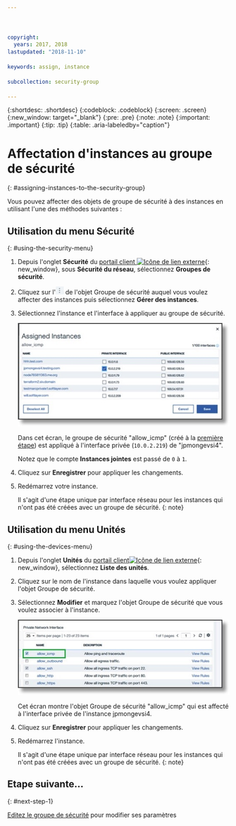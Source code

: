 ```yaml
---



copyright:
  years: 2017, 2018
lastupdated: "2018-11-10"

keywords: assign, instance

subcollection: security-group

---
```


{:shortdesc: .shortdesc}
{:codeblock: .codeblock}
{:screen: .screen}
{:new_window: target="_blank"}
{:pre: .pre}
{:note: .note}
{:important: .important}
{:tip: .tip}
{:table: .aria-labeledby="caption"}

# Affectation d'instances au groupe de sécurité
{: #assigning-instances-to-the-security-group}

Vous pouvez affecter des objets de groupe de sécurité à des instances en utilisant l'une des méthodes suivantes :

## Utilisation du menu Sécurité
{: #using-the-security-menu}

1. Depuis l'onglet **Sécurité** du [portail client ![Icône de lien externe](../../icons/launch-glyph.svg "Icône de lien externe")](https://control.softlayer.com/){: new_window}, sous **Sécurité du réseau**, sélectionnez **Groupes de sécurité**.
2. Cliquez sur l'![icône Plus](./images/more_icon.jpg) de l'objet Groupe de sécurité auquel vous voulez affecter des instances puis sélectionnez **Gérer des instances**.
3. Sélectionnez l'instance et l'interface à appliquer au groupe de sécurité.

	![Instances affectées](./images/security_assign.jpg)

	Dans cet écran, le groupe de sécurité "allow_icmp" (créé à la [première étape](/docs/infrastructure/security-groups?topic=security-groups-creating-a-security-group)) est appliqué à l'interface privée (`10.0.2.219`) de "jpmongevsi4".

	Notez que le compte **Instances jointes** est passé de `0` à `1`.

4. Cliquez sur **Enregistrer** pour appliquer les changements.

5. Redémarrez votre instance.

	Il s'agit d'une étape unique par interface réseau pour les instances qui n'ont pas été créées avec un groupe de sécurité.
  {: note}

## Utilisation du menu Unités
{: #using-the-devices-menu}

1. Depuis l'onglet **Unités** du [portail client![Icône de lien externe](../../icons/launch-glyph.svg "Icône de lien externe")](https://control.softlayer.com/){: new_window}, sélectionnez **Liste des unités**.
2. Cliquez sur le nom de l'instance dans laquelle vous voulez appliquer l'objet Groupe de sécurité.
3. Sélectionnez **Modifier** et marquez l'objet Groupe de sécurité que vous voulez associer à l'instance.

	![Interface réseau privé](./images/device_assign.jpg)

	Cet écran montre l'objet Groupe de sécurité "allow_icmp" qui est affecté à l'interface privée de l'instance jpmongevsi4.
4. Cliquez sur **Enregistrer** pour appliquer les changements.

5. Redémarrez l'instance.

	Il s'agit d'une étape unique par interface réseau pour les instances qui n'ont pas été créées avec un groupe de sécurité.
  {: note}

## Etape suivante...
{: #next-step-1}

[Editez le groupe de sécurité](/docs/infrastructure/security-groups?topic=security-groups-editing-a-security-group) pour modifier ses paramètres  
